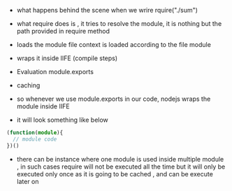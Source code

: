 - what happens behind the scene when we wrire rquire("./sum")
 - what require does is , it tries to resolve the module, it is nothing but the path provided in require method
 - loads the module file context is loaded according to the file module
 - wraps it inside IIFE (compile steps)
 - Evaluation module.exports
 - caching

- so whenever we use module.exports in our code, nodejs wraps the module inside IIFE
- it will look something like below
```ts
(function(module){
  // module code
})()
```
- there can be instance where one module is used inside multiple module , in such cases require will not be executed all the time but it will only be executed only once as it is going to be cached , and can be execute later on 
